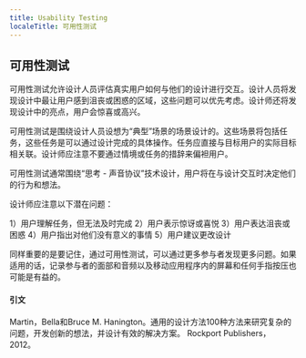 ```yaml
---
title: Usability Testing
localeTitle: 可用性测试
---
```

## 可用性测试

可用性测试允许设计人员评估真实用户如何与他们的设计进行交互。设计人员将发现设计中最让用户感到沮丧或困惑的区域，这些问题可以优先考虑。设计师还将发现设计中的亮点，用户会惊喜或高兴。

可用性测试是围绕设计人员设想为“典型”场景的场景设计的。这些场景将包括任务，这些任务是可以通过设计完成的具体操作。任务应直接与目标用户的实际目标相关联。设计师应注意不要通过情境或任务的措辞来偏袒用户。

可用性测试通常围绕“思考 - 声音协议”技术设计，用户将在与设计交互时决定他们的行为和想法。

设计师应注意以下潜在问题：

1）用户理解任务，但无法及时完成 2）用户表示惊讶或喜悦 3）用户表达沮丧或困惑 4）用户指出对他们没有意义的事情 5）用户建议更改设计

同样重要的是要记住，通过可用性测试，可以通过更多参与者发现更多问题。如果适用的话，记录参与者的面部和音频以及移动应用程序内的屏幕和任何手指按压也可能是有益的。

#### 引文

Martin，Bella和Bruce M. Hanington。通用的设计方法100种方法来研究复杂的问题，开发创新的想法，并设计有效的解决方案。 Rockport Publishers，2012。